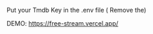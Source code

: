 Put your Tmdb Key in the .env file (<KeyHere> Remove the)



DEMO:
https://free-stream.vercel.app/

